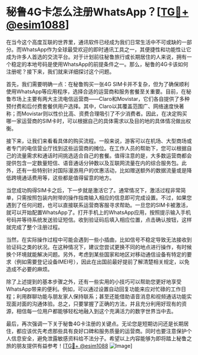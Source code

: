 # 秘鲁4G卡怎么注册WhatsApp？[[TG💪+ @esim1088](https://t.me/s/esim1088)]

在当今这个高度互联的世界里，通讯软件已经成为我们日常生活中不可或缺的一部分。而WhatsApp作为全球最受欢迎的即时通讯工具之一，其便捷性和功能性让它成为许多人首选的交流平台。对于计划前往秘鲁旅行或长期居住的人来说，拥有一个稳定的本地号码是使用WhatsApp的前提条件之一。那么，秘鲁的4G卡该如何注册呢？接下来，我们就来详细探讨这个问题。

首先，我们需要明确一点：在秘鲁购买一张4G SIM卡并不复杂，但为了确保顺利使用WhatsApp等应用程序，选择合适的运营商和服务套餐至关重要。目前，在秘鲁市场上主要有两大主流电信运营商——Claro和Movistar，它们各自提供了多种预付费和后付费套餐供用户选择。其中，Claro以其覆盖范围广、网络速度快著称；而Movistar则以性价比高、资费合理吸引了不少消费者。因此，在决定购买哪一家运营商的SIM卡时，可以根据自己的具体需求以及目的地的具体情况做出权衡。

接下来，让我们来看看具体的购买流程。一般来说，游客可以在机场、大型商场或者专门的电信营业厅找到这些运营商的摊位。在工作人员的帮助下，您可以根据自己的流量需求和通话时间挑选适合自己的套餐。值得注意的是，大多数运营商都会提供包含一定数量短信、语音通话分钟数以及互联网流量在内的综合服务包。此外，还有一些特别针对国际漫游用户的优惠活动，比如赠送额外的数据流量或是降低跨境通话费用等，这些都是值得留意的地方。

当您成功购得SIM卡之后，下一步就是激活它了。通常情况下，激活过程非常简单，只需按照包装内附带的操作指南输入相应的信息即可完成设置。不过，如果您遇到了任何问题，也可以直接联系运营商客服寻求帮助。一旦您的SIM卡被激活，就可以开始配置WhatsApp了。打开手机上的WhatsApp应用，按照提示输入手机号码并等待系统发送验证短信。收到验证码后填入相应位置，点击确认按钮，这样就完成了整个注册过程。

当然，在实际操作过程中可能会遇到一些小插曲，比如信号不稳定导致无法接收到验证码之类的状况。在这种情况下，建议您尝试更换不同的地点进行操作，有时候换个环境就能解决问题。另外，考虑到某些国家和地区对移动通信设备有特定的要求（例如需要登记设备IMEI号），因此在出国前最好提前了解清楚相关规定，以免造成不必要的麻烦。

除了上述提到的基本步骤之外，还有一些实用的小技巧可以帮助您更好地享受WhatsApp带来的便利。例如，可以通过设置自动回复功能来应对忙碌的工作日程；利用群聊功能与朋友家人保持联系；甚至还能借助语音消息和视频通话功能实现面对面的沟通体验。总之，只要掌握了正确的方法，并且充分利用好现有的资源，相信每一位用户都能够轻松地融入到这个充满活力的数字世界当中去。

最后，再次强调一下关于秘鲁4G卡注册的关键点。无论您是短期访问还是长期居住，都应该优先考虑那些具有良好口碑和服务质量的运营商。同时也要注意保护个人信息安全，避免泄露敏感资料给不法分子。希望以上内容能够为即将踏上秘鲁之旅的朋友提供有益参考！[[TG💪+ @esim1088](https://t.me/s/esim1088) ![Image](https://i.postimg.cc/4NQfJmqS/Snipaste-2025-05-13-00-14-12.png)]